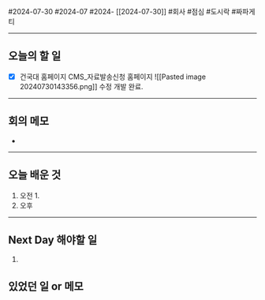 #2024-07-30 #2024-07 #2024- [[2024-07-30]]
#회사 #점심 #도시락 #짜파게티

---
## 오늘의 할 일
- [x] 건국대 홈페이지 CMS_자료발송신청 홈페이지 ![[Pasted image 20240730143356.png]] 수정 개발 완료.
---
## 회의 메모
- 
---
## 오늘 배운 것
1. 오전
    1. 
2. 오후

---
## Next Day 해야할 일
1. 


## 있었던 일 or 메모